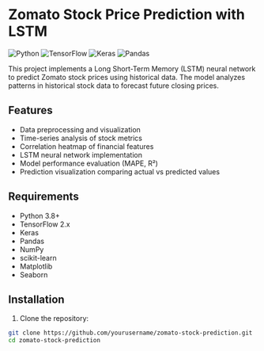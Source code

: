 # Zomato Stock Price Prediction with LSTM

![Python](https://img.shields.io/badge/Python-3.8%2B-blue)
![TensorFlow](https://img.shields.io/badge/TensorFlow-2.x-orange)
![Keras](https://img.shields.io/badge/Keras-2.x-red)
![Pandas](https://img.shields.io/badge/Pandas-1.x-lightgrey)

This project implements a Long Short-Term Memory (LSTM) neural network to predict Zomato stock prices using historical data. The model analyzes patterns in historical stock data to forecast future closing prices.

## Features

- Data preprocessing and visualization
- Time-series analysis of stock metrics
- Correlation heatmap of financial features
- LSTM neural network implementation
- Model performance evaluation (MAPE, R²)
- Prediction visualization comparing actual vs predicted values

## Requirements

- Python 3.8+
- TensorFlow 2.x
- Keras
- Pandas
- NumPy
- scikit-learn
- Matplotlib
- Seaborn

## Installation

1. Clone the repository:
```bash
git clone https://github.com/yourusername/zomato-stock-prediction.git
cd zomato-stock-prediction
